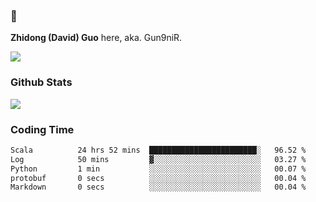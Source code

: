 ### 👋 

**Zhidong (David) Guo** here, aka. Gun9niR.

![](https://komarev.com/ghpvc/?username=Gun9niR&label=Total+Views)

### Github Stats

<img src="https://github-readme-stats.vercel.app/api?username=Gun9niR&count_private=true&show_icons=true&theme=vue-dark&hide_title=true">

### Coding Time

<!--START_SECTION:waka-->

```txt
Scala          24 hrs 52 mins  ████████████████████████░   96.52 %
Log            50 mins         ▓░░░░░░░░░░░░░░░░░░░░░░░░   03.27 %
Python         1 min           ░░░░░░░░░░░░░░░░░░░░░░░░░   00.07 %
protobuf       0 secs          ░░░░░░░░░░░░░░░░░░░░░░░░░   00.04 %
Markdown       0 secs          ░░░░░░░░░░░░░░░░░░░░░░░░░   00.04 %
```

<!--END_SECTION:waka-->
